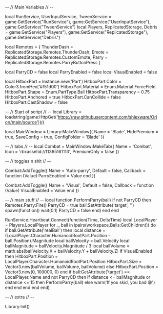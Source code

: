 
-- // Main Variables // --

local RunService, UserInputService, TweenService = game:GetService("RunService"), game:GetService("UserInputService"), game:GetService("TweenService")
local Players, ReplicatedStorage, Debris = game:GetService("Players"), game:GetService("ReplicatedStorage"), game:GetService("Debris")

local Remotes = {
    ThunderDash = ReplicatedStorage.Remotes.ThunderDash,
    Emote = ReplicatedStorage.Remotes.CustomEmote,
    Parry = ReplicatedStorage.Remotes.ParryButtonPress
}

local ParryCD = false
local ParryEnabled = false
local VisualEnabled = false

local HitboxPart = Instance.new('Part')
HitboxPart.Color = Color3.fromHex('#f51d00')
HitboxPart.Material = Enum.Material.ForceField 
HitboxPart.Shape = Enum.PartType.Ball
HitboxPart.Transparency = 0.75
HitboxPart.Anchored = true
HitboxPart.CanCollide = false
HitboxPart.CastShadow = false

-- // Start of script // --
local Library = loadstring(game:HttpGet('https://raw.githubusercontent.com/shlexware/Orion/main/source'))()

local MainWindow = Library:MakeWindow({
    Name = 'Blade',
    HidePremium = true,
    SaveConfig = true,
    ConfigFolder = 'Blade'
})

-- // tabs // --
local Combat = MainWindow:MakeTab({
    Name = 'Combat',
    Icon = 'rbxassetid://11385161113',
    PremiumOnly = false
})

-- // toggles n shit // --

Combat:AddToggle({
    Name = 'Auto-parry',
    Default = false,
    Callback = function (Value)
        ParryEnabled = Value
    end
})

Combat:AddToggle({
    Name = 'Visual',
    Default = false,
    Callback = function (Value)
        VisualEnabled = Value
    end
})

-- // main stuff // --
local function PerformParry(ball)
    if not ParryCD then
        Remotes.Parry:Fire()
        ParryCD = true
        ball:SetAttribute('target', '')
        spawn(function() 
            wait(0.1)
            ParryCD = false
        end)
    end
end

RunService.Heartbeat:Connect(function(Time, DeltaTime)
    local LocalPlayer = Players.LocalPlayer
    for _, ball in ipairs(workspace.Balls:GetChildren()) do
        if ball:GetAttribute('realBall') then
            local distance = (LocalPlayer.Character.HumanoidRootPart.Position - ball.Position).Magnitude
            local ballVelocity = ball.Velocity
            local ballMagnitude = ballVelocity.Magnitude / 3
            local ballVolume = math.abs(ballVelocity.X + ballVelocity.Y + ballVelocity.Z)
            if VisualEnabled then
                HitboxPart.Position = LocalPlayer.Character.HumanoidRootPart.Position
                HitboxPart.Size = Vector3.new(ballVolume, ballVolume, ballVolume)
            else
                HitboxPart.Position = Vector3.new(0, 100000, 0)
            end
            if ball:GetAttribute('target') == LocalPlayer.Name and not ParryCD then
                if distance <= ballMagnitude or distance <= 15 then
                    PerformParry(ball)
                else
                    warn('If you skid, you bad :grin:')
                end
            end
        end
    end
end)

-- // extra // --

Library:Init()
